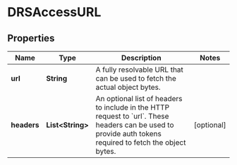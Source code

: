 
# DRSAccessURL

## Properties
Name | Type | Description | Notes
------------ | ------------- | ------------- | -------------
**url** | **String** | A fully resolvable URL that can be used to fetch the actual object bytes. | 
**headers** | **List&lt;String&gt;** | An optional list of headers to include in the HTTP request to &#x60;url&#x60;. These headers can be used to provide auth tokens required to fetch the object bytes. |  [optional]



